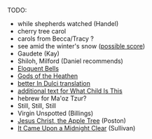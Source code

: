 TODO:
* while shepherds watched (Handel)
* cherry tree carol
* carols from Becca/Tracy ?
* see amid the winter's snow ([possible score](http://christmascarolmusic.org/SATB/WintersSnow.html))
* Gaudete (Kay)
* Shiloh, Milford (Daniel recommends)
* [Eloquent Bells](http://www.hymnsandcarolsofchristmas.com/Hymns_and_Carols/eloquent_bells_in_every_steeple.htm)
* [Gods of the Heathen](http://www.hymnsandcarolsofchristmas.com/Hymns_and_Carols/gods_of_the_heathen.htm)
* [better In Dulci translation](https://hymnary.org/text/in_dulci_jubilo_let_us_our_homage_show)
* [additional text for What Child Is This](https://www.hymnsandcarolsofchristmas.com/Hymns_and_Carols/what_child_is_this_version_1.htm)
* hebrew for Ma'oz Tzur?
* Still, Still, Still
* Virgin Unspotted (Billings)
* [Jesus Christ, the Apple Tree](https://www.androsemusic.com/yahoo_site_admin/assets/docs/Jesus_Christ_the_apple_tree.31520409.pdf) (Poston)
* [It Came Upon a Midnight Clear](http://www1.cpdl.org/wiki/images/1/1a/It_came_upon_the_midnight_clear_-_Full_Score.pdf) (Sullivan)
